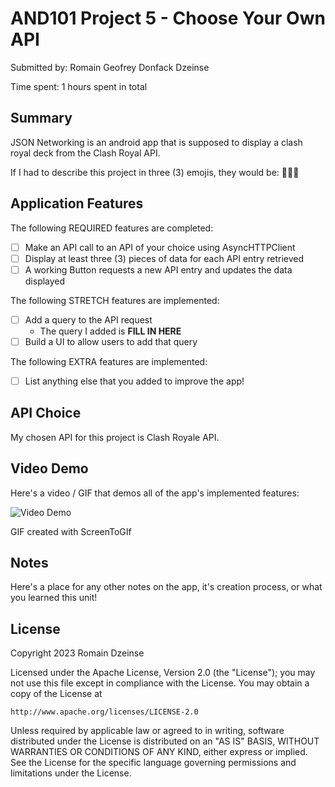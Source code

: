 <!-- (This is a comment) INSTRUCTIONS: Go through this page and fill out any **bolded** entries with their correct values.-->

# AND101 Project 5 - Choose Your Own API

Submitted by: Romain Geofrey Donfack Dzeinse

Time spent: 1 hours spent in total

## Summary

JSON Networking is an android app that is supposed to display a clash royal deck from the Clash Royal API.

If I had to describe this project in three (3) emojis, they would be: 🙂😊😵

## Application Features

<!-- (This is a comment) Please be sure to change the [ ] to [x] for any features you completed.  If a feature is not checked [x], you might miss the points for that item! -->

The following REQUIRED features are completed:

- [ ] Make an API call to an API of your choice using AsyncHTTPClient
- [ ] Display at least three (3) pieces of data for each API entry retrieved
- [ ] A working Button requests a new API entry and updates the data displayed

The following STRETCH features are implemented:

- [ ] Add a query to the API request
  - The query I added is **FILL IN HERE**
- [ ] Build a UI to allow users to add that query

The following EXTRA features are implemented:

- [ ] List anything else that you added to improve the app!

## API Choice

My chosen API for this project is Clash Royale API.

## Video Demo

Here's a video / GIF that demos all of the app's implemented features:

<img src='http://i.imgur.com/link/to/your/gif/file.gif' title='Video Demo' width='' alt='Video Demo' />

GIF created with ScreenToGIf

<!-- Recommended tools:
- [Kap](https://getkap.co/) for macOS
- [ScreenToGif](https://www.screentogif.com/) for Windows
- [peek](https://github.com/phw/peek) for Linux. -->

## Notes

Here's a place for any other notes on the app, it's creation process, or what you learned this unit!

## License

Copyright 2023 Romain Dzeinse

Licensed under the Apache License, Version 2.0 (the "License");
you may not use this file except in compliance with the License.
You may obtain a copy of the License at

    http://www.apache.org/licenses/LICENSE-2.0

Unless required by applicable law or agreed to in writing, software
distributed under the License is distributed on an "AS IS" BASIS,
WITHOUT WARRANTIES OR CONDITIONS OF ANY KIND, either express or implied.
See the License for the specific language governing permissions and
limitations under the License.
